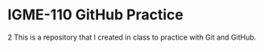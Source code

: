  # IGME-110 GitHub Practice
2  This is a repository that I created in class to practice with Git and GitHub. 